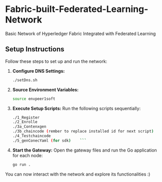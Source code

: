# Fabric-built-Federated-Learning-Network
Basic Network of Hyperledger Fabric Integrated with Federated Learning

## Setup Instructions

Follow these steps to set up and run the network:

1. **Configure DNS Settings:**
    ```sh
    ./setDns.sh
    ```

2. **Source Environment Variables:**
    ```sh
    source envpeer1soft
    ```

3. **Execute Setup Scripts:**
    Run the following scripts sequentially:
    ```sh
    ./1_Register
    ./2_Enrolle
    ./3a_Contenxgen
    ./3b_chaincode (rember to replace installed id for next script)
    ./4_Testchaincode
    ./5_genConecYaml (for sdk)    ```

4. **Start the Gateway:**
    Open the gateway files and run the Go application for each node:
    ```sh
    go run .
    ```

You can now interact with the network and explore its functionalities :)


